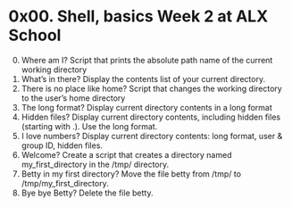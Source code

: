# 0x00. Shell, basics Week 2 at ALX School
0. Where am I? Script that prints the absolute path name of the current working directory
1. What’s in there? Display the contents list of your current directory.
2. There is no place like home? Script that changes the working directory to the user’s home directory
3. The long format? Display current directory contents in a long format
4. Hidden files? Display current directory contents, including hidden files (starting with .). Use the long format.
5. I love numbers? Display current directory contents: long format, user & group ID, hidden files.
6. Welcome? Create a script that creates a directory named my_first_directory in the /tmp/ directory.
7. Betty in my first directory? Move the file betty from /tmp/ to /tmp/my_first_directory.
8. Bye bye Betty? Delete the file betty.
